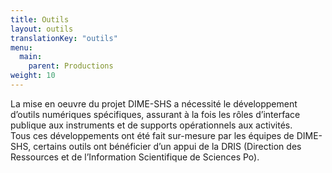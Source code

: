 ```yaml
---
title: Outils
layout: outils
translationKey: "outils"
menu:
  main:
    parent: Productions
weight: 10
---
```


La mise en oeuvre du projet DIME-SHS a nécessité le développement d’outils numériques spécifiques, assurant à la fois les rôles d’interface publique aux instruments et de supports opérationnels aux activités.<br>
Tous ces développements ont été fait sur-mesure par les équipes de DIME-SHS, certains outils ont bénéficier d’un appui de la DRIS (Direction des Ressources et de l’Information Scientifique de Sciences Po).

